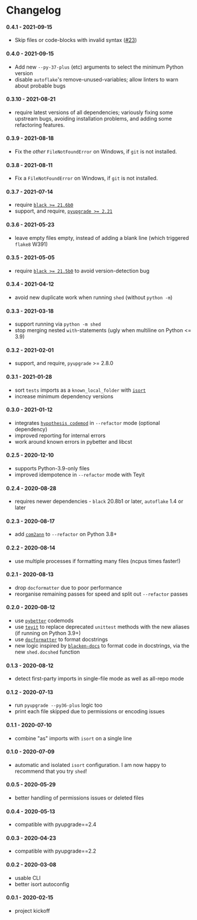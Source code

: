 # Changelog

#### 0.4.1 - 2021-09-15
- Skip files or code-blocks with invalid syntax
  ([#23](https://github.com/Zac-HD/shed/issues/23))

#### 0.4.0 - 2021-09-15
- Add new `--py-37-plus` (etc) arguments to select the minimum Python version
- disable `autoflake`'s remove-unused-variables; allow linters to warn about probable bugs

#### 0.3.10 - 2021-08-21
- require latest versions of all dependencies; variously fixing some upstream bugs,
  avoiding installation problems, and adding some refactoring features.

#### 0.3.9 - 2021-08-18
- Fix the *other* `FileNotFoundError` on Windows, if `git` is not installed.

#### 0.3.8 - 2021-08-11
- Fix a `FileNotFoundError` on Windows, if `git` is not installed.

#### 0.3.7 - 2021-07-14
- require [`black >= 21.6b0`](https://github.com/psf/black/blob/master/CHANGES.md#216b0)
- support, and require, [`pyupgrade >= 2.21`](https://pypi.org/project/pyupgrade/)

#### 0.3.6 - 2021-05-23
- leave empty files empty, instead of adding a blank line (which triggered `flake8` W391)

#### 0.3.5 - 2021-05-05
- require [`black >= 21.5b0`](https://github.com/psf/black/blob/master/CHANGES.md#215b0)
  to avoid version-detection bug

#### 0.3.4 - 2021-04-12
- avoid new duplicate work when running `shed` (without `python -m`)

#### 0.3.3 - 2021-03-18
- support running via `python -m shed`
- stop merging nested `with`-statements (ugly when multiline on Python <= 3.9)

#### 0.3.2 - 2021-02-01
- support, and require, `pyupgrade` >= 2.8.0

#### 0.3.1 - 2021-01-28
- sort `tests` imports as a `known_local_folder` with [`isort`](https://pypi.org/project/isort/)
- increase minimum dependency versions

#### 0.3.0 - 2021-01-12
- integrates [`hypothesis codemod`](https://hypothesis.readthedocs.io/en/latest/extras.html#hypothesis-codemods)
  in `--refactor` mode (optional dependency)
- improved reporting for internal errors
- work around known errors in pybetter and libcst

#### 0.2.5 - 2020-12-10
- supports Python-3.9-only files
- improved idempotence in `--refactor` mode with Teyit

#### 0.2.4 - 2020-08-28
- requires newer dependencies - `black` 20.8b1 or later, `autoflake` 1.4 or later

#### 0.2.3 - 2020-08-17
- add [`com2ann`](https://pypi.org/project/com2ann/) to `--refactor` on Python 3.8+

#### 0.2.2 - 2020-08-14
- use multiple processes if formatting many files (ncpus times faster!)

#### 0.2.1 - 2020-08-13
- drop `docformatter` due to poor performance
- reorganise remaining passes for speed and split out `--refactor` passes

#### 0.2.0 - 2020-08-12
- use [`pybetter`](https://pypi.org/project/pybetter/) codemods
- use [`teyit`](https://pypi.org/project/teyit/) to replace deprecated
  `unittest` methods with the new aliases (if running on Python 3.9+)
- use [`docformatter`](https://pypi.org/project/docformatter/) to format docstrings
- new logic inspired by [`blacken-docs`](https://pypi.org/project/blacken-docs/)
  to format code in docstrings, via the new `shed.docshed` function

#### 0.1.3 - 2020-08-12
- detect first-party imports in single-file mode as well as all-repo mode

#### 0.1.2 - 2020-07-13
- run `pyupgrade --py36-plus` logic too
- print each file skipped due to permissions or encoding issues

#### 0.1.1 - 2020-07-10
- combine "as" imports with `isort` on a single line

#### 0.1.0 - 2020-07-09
- automatic and isolated `isort` configuration.
  I am now happy to recommend that you try `shed`!

#### 0.0.5 - 2020-05-29
- better handling of permissions issues or deleted files

#### 0.0.4 - 2020-05-13
- compatible with pyupgrade==2.4

#### 0.0.3 - 2020-04-23
- compatible with pyupgrade==2.2

#### 0.0.2 - 2020-03-08
- usable CLI
- better isort autoconfig

#### 0.0.1 - 2020-02-15
- project kickoff

